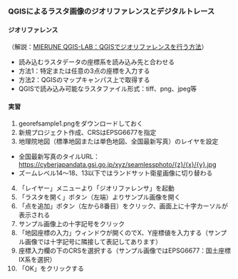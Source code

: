 ### QGISによるラスタ画像のジオリファレンスとデジタルトレース

#### ジオリファレンス
（解説：[MIERUNE QGIS-LAB：QGISでジオリファレンスを行う方法](https://qgis.mierune.co.jp/posts/howto_use_georeferencer)）
- 読み込むラスタデータの座標系を読み込み先と合わせる
- 方法1：特定または任意の3点の座標を入力する
- 方法2：QGISのマップキャンパス上で取得する
- QGISで読み込み可能なラスタファイル形式：tiff、png、jpeg等


#### 実習
1. georefsample1.pngをダウンロードしておく
2. 新規プロジェクト作成、CRSはEPSG6677を指定
3. 地理院地図（標準地図または単色地図、全国最新写真）のレイヤを設定
  - 全国最新写真のタイルURL：https://cyberjapandata.gsi.go.jp/xyz/seamlessphoto/{z}/{x}/{y}.jpg
  - ズームレベル14〜18、13以下ではランドサット衛星画像に切り替わる
4. 「レイヤー」メニューより「ジオリファレンサ」を起動
5. 「ラスタを開く」ボタン（左端）よりサンプル画像を開く
6. 「点を追加」ボタン（左から8番目）をクリック、画面上に十字カーソルが表示される
7. サンプル画像上の十字記号をクリック
8. 「地図座標の入力」ウィンドウが開くのでX、Y座標値を入力する（サンプル画像では十字記号に隣接して表記してあります）
9. 座標入力欄の下のCRSを選択する（サンプル画像ではEPSG6677：国土座標IX系を選択）
10. 「OK」をクリックする
